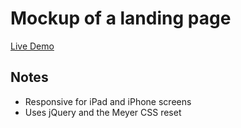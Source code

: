# Mockup of a landing page
[Live Demo](https://sktd-5fc52.firebaseapp.com/)

## Notes

* Responsive for iPad and iPhone screens
* Uses jQuery and the Meyer CSS reset
